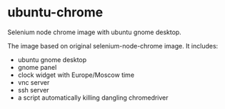 # ubuntu-chrome
Selenium node chrome image with ubuntu gnome desktop.

The image based on original selenium-node-chrome image. It includes:
- ubuntu gnome desktop
- gnome panel
- clock widget with Europe/Moscow time
- vnc server
- ssh server
- a script automatically killing dangling chromedriver